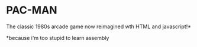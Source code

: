 # PAC-MAN
The classic 1980s arcade game now reimagined wth HTML and javascript!*




*because i'm too stupid to learn assembly